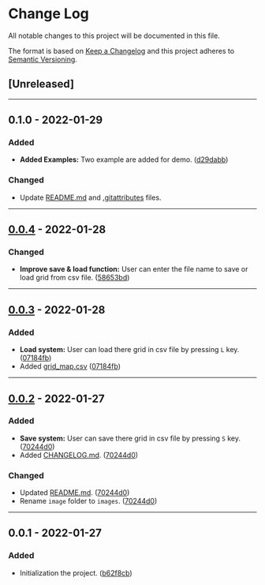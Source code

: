 # Change Log

All notable changes to this project will be documented in this file.

The format is based on [Keep a Changelog](http://keepachangelog.com/)
and this project adheres to [Semantic Versioning](http://semver.org/).

## [Unreleased]

---

## 0.1.0 - 2022-01-29

### Added

- **Added Examples:** Two example are added for demo. ([d29dabb](https://github.com/KarthikUdyawar/Conway-s-Game-of-Life/commit/d29dabb3634ef02cd3085c2dd288813bea4f2ef3))

### Changed

- Update [README.md](https://github.com/KarthikUdyawar/Conway-s-Game-of-Life/blob/main/README.md) and [.gitattributes](https://github.com/KarthikUdyawar/Conway-s-Game-of-Life/blob/main/.gitattributes) files.

---

## [0.0.4](https://github.com/KarthikUdyawar/Conway-s-Game-of-Life/compare/07184fb...58653bd) - 2022-01-28

### Changed

- **Improve save & load function:** User can enter the file name to save or load grid from csv file. ([58653bd](https://github.com/KarthikUdyawar/Conway-s-Game-of-Life/commit/58653bd9af10fcf3d6d19dd10f3cc12e20bba565))

---

## [0.0.3](https://github.com/KarthikUdyawar/Conway-s-Game-of-Life/compare/70244d0...07184fb) - 2022-01-28

### Added

- **Load system:** User can load there grid in csv file by pressing `L` key. ([07184fb](https://github.com/KarthikUdyawar/Conway-s-Game-of-Life/commit/07184fbfffc3c7bce73b97383ad3520d242ffcd8))
- Added [grid_map.csv](https://github.com/KarthikUdyawar/Conway-s-Game-of-Life/blob/main/grid_map.csv) ([07184fb](https://github.com/KarthikUdyawar/Conway-s-Game-of-Life/commit/07184fbfffc3c7bce73b97383ad3520d242ffcd8))

---

## [0.0.2](https://github.com/KarthikUdyawar/Conway-s-Game-of-Life/compare/b62f8cb...70244d0) - 2022-01-27

### Added

- **Save system:** User can save there grid in csv file by pressing `S` key. ([70244d0](https://github.com/KarthikUdyawar/Conway-s-Game-of-Life/commit/70244d02585b9dffb1700a7a6dfdf18e44a9cb18))
- Added [CHANGELOG.md](https://github.com/KarthikUdyawar/Conway-s-Game-of-Life/blob/main/CHANGELOG.md). ([70244d0](https://github.com/KarthikUdyawar/Conway-s-Game-of-Life/commit/70244d02585b9dffb1700a7a6dfdf18e44a9cb18))

### Changed

- Updated [README.md](https://github.com/KarthikUdyawar/Conway-s-Game-of-Life/blob/main/README.md). ([70244d0](https://github.com/KarthikUdyawar/Conway-s-Game-of-Life/commit/70244d02585b9dffb1700a7a6dfdf18e44a9cb18))
- Rename `image` folder to `images`. ([70244d0](https://github.com/KarthikUdyawar/Conway-s-Game-of-Life/commit/70244d02585b9dffb1700a7a6dfdf18e44a9cb18))

---

## 0.0.1 - 2022-01-27

### Added

- Initialization the project. ([b62f8cb](https://github.com/KarthikUdyawar/Conway-s-Game-of-Life/commit/b62f8cbea886de3755dcdaf6ec09321a619ca814))
